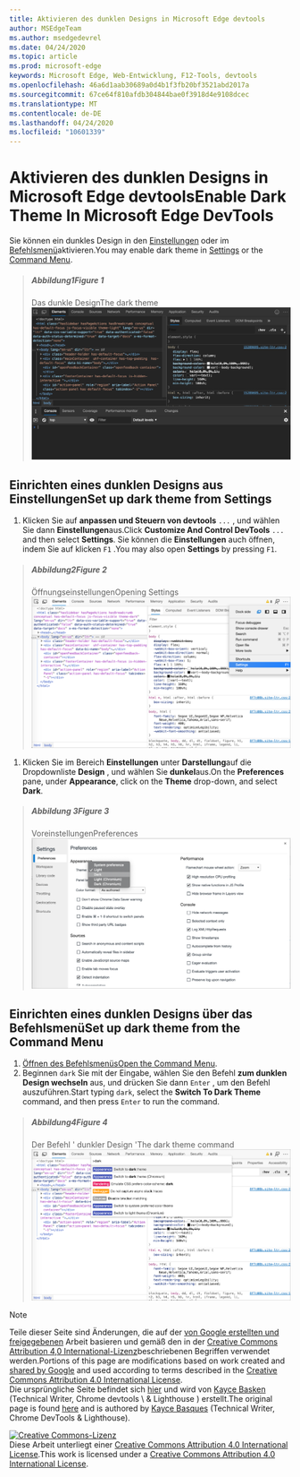 ```yaml
---
title: Aktivieren des dunklen Designs in Microsoft Edge devtools
author: MSEdgeTeam
ms.author: msedgedevrel
ms.date: 04/24/2020
ms.topic: article
ms.prod: microsoft-edge
keywords: Microsoft Edge, Web-Entwicklung, F12-Tools, devtools
ms.openlocfilehash: 46a6d1aab30689a0d4b1f3fb20bf3521abd2017a
ms.sourcegitcommit: 67ce64f810afdb304844bae0f3918d4e9108dcec
ms.translationtype: MT
ms.contentlocale: de-DE
ms.lasthandoff: 04/24/2020
ms.locfileid: "10601339"
---
```

<!-- Copyright Kayce Basques 

   Licensed under the Apache License, Version 2.0 (the "License");
   you may not use this file except in compliance with the License.
   You may obtain a copy of the License at

       https://www.apache.org/licenses/LICENSE-2.0

   Unless required by applicable law or agreed to in writing, software
   distributed under the License is distributed on an "AS IS" BASIS,
   WITHOUT WARRANTIES OR CONDITIONS OF ANY KIND, either express or implied.
   See the License for the specific language governing permissions and
   limitations under the License.  -->





# <span data-ttu-id="75ce0-103">Aktivieren des dunklen Designs in Microsoft Edge devtools</span><span class="sxs-lookup"><span data-stu-id="75ce0-103">Enable Dark Theme In Microsoft Edge DevTools</span></span>   

  

<span data-ttu-id="75ce0-104">Sie können ein dunkles Design in den [Einstellungen](#set-up-dark-theme-from-settings) oder im [Befehlsmenü](#set-up-dark-theme-from-the-command-menu)aktivieren.</span><span class="sxs-lookup"><span data-stu-id="75ce0-104">You may enable dark theme in [Settings](#set-up-dark-theme-from-settings) or the [Command Menu](#set-up-dark-theme-from-the-command-menu).</span></span>  

> ##### <span data-ttu-id="75ce0-105">Abbildung1</span><span class="sxs-lookup"><span data-stu-id="75ce0-105">Figure 1</span></span>  
> <span data-ttu-id="75ce0-106">Das dunkle Design</span><span class="sxs-lookup"><span data-stu-id="75ce0-106">The dark theme</span></span>  
> ![Das dunkle Design][ImageDarkTheme]  

## <span data-ttu-id="75ce0-108">Einrichten eines dunklen Designs aus Einstellungen</span><span class="sxs-lookup"><span data-stu-id="75ce0-108">Set up dark theme from Settings</span></span>   

1.  <span data-ttu-id="75ce0-109">Klicken Sie auf **anpassen und Steuern von devtools** `...` , und wählen Sie dann **Einstellungen**aus.</span><span class="sxs-lookup"><span data-stu-id="75ce0-109">Click **Customize And Control DevTools** `...` and then select **Settings**.</span></span>  <span data-ttu-id="75ce0-110">Sie können die **Einstellungen** auch öffnen, indem Sie auf klicken `F1` .</span><span class="sxs-lookup"><span data-stu-id="75ce0-110">You may also open **Settings** by pressing `F1`.</span></span>  

> ##### <span data-ttu-id="75ce0-111">Abbildung2</span><span class="sxs-lookup"><span data-stu-id="75ce0-111">Figure 2</span></span>  
> <span data-ttu-id="75ce0-112">Öffnungseinstellungen</span><span class="sxs-lookup"><span data-stu-id="75ce0-112">Opening Settings</span></span>  
> ![Öffnungseinstellungen][ImageOpenSettings]  

1.  <span data-ttu-id="75ce0-114">Klicken Sie im Bereich **Einstellungen** unter **Darstellung**auf die Dropdownliste **Design** , und wählen Sie **dunkel**aus.</span><span class="sxs-lookup"><span data-stu-id="75ce0-114">On the **Preferences** pane,  under **Appearance**, click on the **Theme** drop-down, and select **Dark**.</span></span>  

> ##### <span data-ttu-id="75ce0-115">Abbildung 3</span><span class="sxs-lookup"><span data-stu-id="75ce0-115">Figure 3</span></span>  
> <span data-ttu-id="75ce0-116">Voreinstellungen</span><span class="sxs-lookup"><span data-stu-id="75ce0-116">Preferences</span></span>  
> ![Voreinstellungen][ImagePreferences]  

## <span data-ttu-id="75ce0-118">Einrichten eines dunklen Designs über das Befehlsmenü</span><span class="sxs-lookup"><span data-stu-id="75ce0-118">Set up dark theme from the Command Menu</span></span>   

1.  <span data-ttu-id="75ce0-119">[Öffnen des Befehlsmenüs][CommandMenu]</span><span class="sxs-lookup"><span data-stu-id="75ce0-119">[Open the Command Menu][CommandMenu].</span></span>  
1.  <span data-ttu-id="75ce0-120">Beginnen `dark` Sie mit der Eingabe, wählen Sie den Befehl **zum dunklen Design wechseln** aus, und drücken Sie dann `Enter` , um den Befehl auszuführen.</span><span class="sxs-lookup"><span data-stu-id="75ce0-120">Start typing `dark`, select the **Switch To Dark Theme** command, and then press `Enter` to run the command.</span></span>  

> ##### <span data-ttu-id="75ce0-121">Abbildung4</span><span class="sxs-lookup"><span data-stu-id="75ce0-121">Figure 4</span></span>  
> <span data-ttu-id="75ce0-122">Der Befehl ' dunkler Design '</span><span class="sxs-lookup"><span data-stu-id="75ce0-122">The dark theme command</span></span>  
> ![Der Befehl ' dunkler Design '][ImageDarkThemeCommand]  

   



<!-- image links -->  

[ImageDarkTheme]: /microsoft-edge/devtools-guide-chromium/media/customize-elements-styles-console-dark-theme.msft.png "Abbildung 1: das dunkle Design"  
[ImageOpenSettings]: /microsoft-edge/devtools-guide-chromium/media/customize-options-settings.msft.png "Abbildung 2: Öffnen von Einstellungen"  
[ImagePreferences]: /microsoft-edge/devtools-guide-chromium/media/customize-settings-preferences-appearance-theme-dark.msft.png "Abbildung 3: Einstellungen"  
[ImageDarkThemeCommand]: /microsoft-edge/devtools-guide-chromium/media/customize-command-menu-dark.msft.png "Abbildung 4: Befehl ' dunkler Design '"  

<!-- links -->  

[CommandMenu]: /microsoft-edge/devtools-guide-chromium/command-menu/index "Befehlsmenü"  

> [!NOTE]
> <span data-ttu-id="75ce0-129">Teile dieser Seite sind Änderungen, die auf der [von Google erstellten und freigegebenen][GoogleSitePolicies] Arbeit basieren und gemäß den in der [Creative Commons Attribution 4,0 International-Lizenz][CCA4IL]beschriebenen Begriffen verwendet werden.</span><span class="sxs-lookup"><span data-stu-id="75ce0-129">Portions of this page are modifications based on work created and [shared by Google][GoogleSitePolicies] and used according to terms described in the [Creative Commons Attribution 4.0 International License][CCA4IL].</span></span>  
> <span data-ttu-id="75ce0-130">Die ursprüngliche Seite befindet sich [hier](https://developers.google.com/web/tools/chrome-devtools/customize/dark-theme) und wird von [Kayce Basken][KayceBasques] (Technical Writer, Chrome devtools \ & Lighthouse \) erstellt.</span><span class="sxs-lookup"><span data-stu-id="75ce0-130">The original page is found [here](https://developers.google.com/web/tools/chrome-devtools/customize/dark-theme) and is authored by [Kayce Basques][KayceBasques] \(Technical Writer, Chrome DevTools \& Lighthouse\).</span></span>  

[![Creative Commons-Lizenz][CCby4Image]][CCA4IL]  
<span data-ttu-id="75ce0-132">Diese Arbeit unterliegt einer [Creative Commons Attribution 4.0 International License][CCA4IL].</span><span class="sxs-lookup"><span data-stu-id="75ce0-132">This work is licensed under a [Creative Commons Attribution 4.0 International License][CCA4IL].</span></span>  

[CCA4IL]: https://creativecommons.org/licenses/by/4.0  
[CCby4Image]: https://i.creativecommons.org/l/by/4.0/88x31.png  
[GoogleSitePolicies]: https://developers.google.com/terms/site-policies  
[KayceBasques]: https://developers.google.com/web/resources/contributors/kaycebasques  
